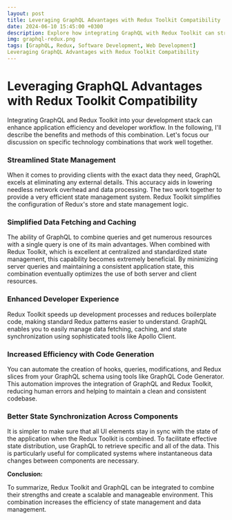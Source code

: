 ```yaml
---
layout: post
title: Leveraging GraphQL Advantages with Redux Toolkit Compatibility
date: 2024-06-10 15:45:00 +0300
description: Explore how integrating GraphQL with Redux Toolkit can streamline state management in your applications and enhance data handling efficiency.
img: graphql-redux.png
tags: [GraphQL, Redux, Software Development, Web Development]
Leveraging GraphQL Advantages with Redux Toolkit Compatibility
---
```


# Leveraging GraphQL Advantages with Redux Toolkit Compatibility

Integrating GraphQL and Redux Toolkit into your development stack can enhance application efficiency and developer workflow. In the following, I'll describe the benefits and methods of this combination. Let's focus our discussion on specific technology combinations that work well together.

### Streamlined State Management

When it comes to providing clients with the exact data they need, GraphQL excels at eliminating any external details. This accuracy aids in lowering needless network overhead and data processing. The two work together to provide a very efficient state management system. Redux Toolkit simplifies the configuration of Redux's store and state management logic.

### Simplified Data Fetching and Caching

The ability of GraphQL to combine queries and get numerous resources with a single query is one of its main advantages. When combined with Redux Toolkit, which is excellent at centralized and standardized state management, this capability becomes extremely beneficial. By minimizing server queries and maintaining a consistent application state, this combination eventually optimizes the use of both server and client resources.

### Enhanced Developer Experience

Redux Toolkit speeds up development processes and reduces boilerplate code, making standard Redux patterns easier to understand. GraphQL enables you to easily manage data fetching, caching, and state synchronization using sophisticated tools like Apollo Client.

### Increased Efficiency with Code Generation

You can automate the creation of hooks, queries, modifications, and Redux slices from your GraphQL schema using tools like GraphQL Code Generator. This automation improves the integration of GraphQL and Redux Toolkit, reducing human errors and helping to maintain a clean and consistent codebase.

### Better State Synchronization Across Components

It is simpler to make sure that all UI elements stay in sync with the state of the application when the Redux Toolkit is combined. To facilitate effective state distribution, use GraphQL to retrieve specific and all of the data. This is particularly useful for complicated systems where instantaneous data changes between components are necessary.

**Conclusion:**

To summarize, Redux Toolkit and GraphQL can be integrated to combine their strengths and create a scalable and manageable environment. This combination increases the efficiency of state management and data management.
